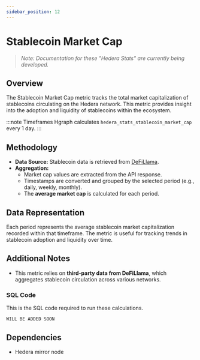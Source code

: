 ```yaml
---
sidebar_position: 12
---
```


# Stablecoin Market Cap

> *Note: Documentation for these "Hedera Stats" are currently being developed.*

## Overview
The Stablecoin Market Cap metric tracks the total market capitalization of stablecoins circulating on the Hedera network. This metric provides insight into the adoption and liquidity of stablecoins within the ecosystem.

:::note Timeframes
Hgraph calculates `hedera_stats_stablecoin_market_cap` every 1 day.
:::

## Methodology
- **Data Source:** Stablecoin data is retrieved from [DeFiLlama](https://stablecoins.llama.fi/stablecoincharts/Hedera).
- **Aggregation:**
  - Market cap values are extracted from the API response.
  - Timestamps are converted and grouped by the selected period (e.g., daily, weekly, monthly).
  - The **average market cap** is calculated for each period.

## Data Representation
Each period represents the average stablecoin market capitalization recorded within that timeframe. The metric is useful for tracking trends in stablecoin adoption and liquidity over time.

## Additional Notes
- This metric relies on **third-party data from DeFiLlama**, which aggregates stablecoin circulation across various networks.

### SQL Code

This is the SQL code required to run these calculations.

```
WILL BE ADDED SOON
```

## Dependencies
* Hedera mirror node
